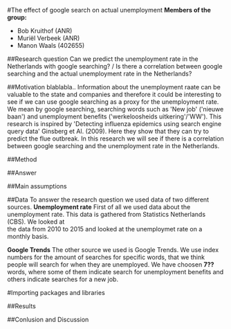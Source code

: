 #The effect of google search on actual unemployment
**Members of the group:**
* Bob Kruithof (ANR)
* Muriël Verbeek (ANR)
* Manon Waals (402655)

##Research question
Can we predict the unemployment rate in the Netherlands with google searching? / Is there a correlation between google searching and the actual unemployment rate in the Netherlands?

##Motivation
blablabla..
Information about the unemployment raate can be valuable to the state and companies and therefore it could be interesting to see if we can use google searching as a proxy for the unemployment rate. We mean by google searching, searching words such as 'New job' ('nieuwe baan') and unemployment benefits ('werkeloosheids uitkering'/'WW'). This research is inspired by 'Detecting influenza epidemics using search engine query data' Ginsberg et Al. (2009). Here they show that they can try to predict the flue outbreak. In this research we will see if there is a correlation between google searching and the unemployment rate in the Netherlands.

##Method


##Answer


##Main assumptions


##Data
To answer the research question we used data of two different sources.
**Unemployment rate**
First of all we used data about the unemployment rate. This data is gathered from Statistics Netherlands (CBS). We looked at  
the data from 2010 to 2015 and looked at the unemploymet rate on a monthly basis.

**Google Trends**
The other source we used is Google Trends. We use index numbers for the amount of searches for specific words, that we think people will search for when they are unemployed. We have choosen **7??** words, where some of them indicate search for unemployment benefits and others indicate searches for a new job.

#Importing packages and libraries



##Results


##Conlusion and Discussion

